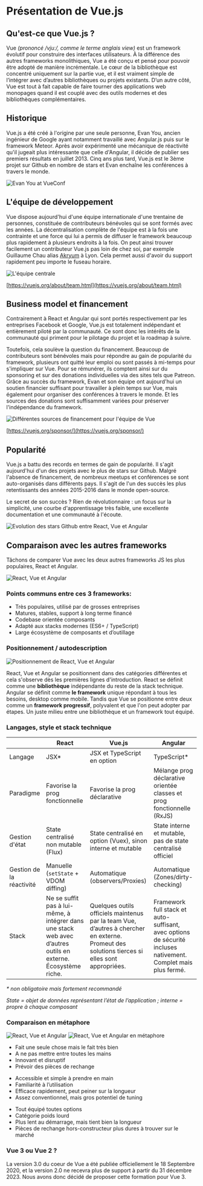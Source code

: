 # Présentation de Vue.js

## Qu'est-ce que Vue.js ?

Vue _(prononcé /vjuː/, comme le terme anglais view)_ est un framework évolutif pour construire des interfaces utilisateurs. À la différence des autres frameworks monolithiques, Vue a été conçu et pensé pour pouvoir être adopté de manière incrémentale. Le cœur de la bibliothèque est concentré uniquement sur la partie vue, et il est vraiment simple de l’intégrer avec d’autres bibliothèques ou projets existants. D’un autre côté, Vue est tout à fait capable de faire tourner des applications web monopages quand il est couplé avec des outils modernes et des bibliothèques complémentaires.

## Historique

Vue.js a été créé à l'origine par une seule personne, Evan You, ancien ingénieur de Google ayant notamment travaillé avec Angular.js puis sur le framework Meteor. Après avoir expérimenté une mécanique de réactivité qu'il jugeait plus intéressante que celle d'Angular, il décide de publier ses premiers résultats en juillet 2013. Cinq ans plus tard, Vue.js est le 3ème projet sur Github en nombre de stars et Evan enchaîne les conférences à travers le monde.

![Evan You at VueConf](../../assets/evanyou.jpg)

## L'équipe de développement

Vue dispose aujourd'hui d'une équipe internationale d'une trentaine de personnes, constituée de contributeurs bénévoles qui se sont formés avec les années. La décentralisation complète de l'équipe est à la fois une contrainte et une force qui lui a permis de diffuser le framework beaucoup plus rapidement à plusieurs endroits à la fois. On peut ainsi trouver facilement un contributeur Vue.js pas loin de chez soi, par exemple Guillaume Chau alias [Akryum](https://twitter.com/akryum) à Lyon. Cela permet aussi d'avoir du support rapidement peu importe le fuseau horaire.

![L'équipe centrale](../../assets/team.jpg)

[https://vuejs.org/about/team.html](https://vuejs.org/about/team.html)

## Business model et financement

Contrairement à React et Angular qui sont portés respectivement par les entreprises Facebook et Google, Vue.js est totalement indépendant et entièrement piloté par la communauté. Ce sont donc les intérêts de la communauté qui priment pour le pilotage du projet et la roadmap à suivre.

Toutefois, cela soulève la question du financement. Beaucoup de contributeurs sont bénévoles mais pour répondre au gain de popularité du framework, plusieurs ont quitté leur emploi ou sont passés à mi-temps pour s'impliquer sur Vue. Pour se rémunérer, ils comptent ainsi sur du sponsoring et sur des donations individuelles via des sites tels que Patreon. Grâce au succès du framework, Evan et son équipe ont aujourd'hui un soutien financier suffisant pour travailler à plein temps sur Vue, mais également pour organiser des conférences à travers le monde. Et les sources des donations sont suffisamment variées pour préserver l'indépendance du framework.

![Différentes sources de financement pour l'équipe de Vue](../../assets/financement.jpg)

[https://vuejs.org/sponsor/](https://vuejs.org/sponsor/)

## Popularité

Vue.js a battu des records en termes de gain de popularité. Il s'agit aujourd'hui d'un des projets avec le plus de stars sur Github. Malgré l'absence de financement, de nombreux meetups et conférences se sont auto-organisés dans différents pays. Il s'agit de l'un des succès les plus retentissants des années 2015-2016 dans le monde open-source.

Le secret de son succès ? Rien de révolutionnaire : un focus sur la simplicité, une courbe d'apprentissage très faible, une excellente documentation et une communauté à l'écoute.

![Evolution des stars Github entre React, Vue et Angular](../../assets/popularite.jpg)

## Comparaison avec les autres frameworks

Tâchons de comparer Vue avec les deux autres frameworks JS les plus populaires, React et Angular.

![React, Vue et Angular](../../assets/react-vue-angular.jpg)

### Points communs entre ces 3 frameworks:

- Très populaires, utilisé par de grosses entreprises
- Matures, stables, support à long terme financé
- Codebase orientée composants
- Adapté aux stacks modernes (ES6+ / TypeScript)
- Large écosystème de composants et d’outillage

### Positionnement / autodescription

![Positionnement de React, Vue et Angular](../../assets/autodescription.jpg)

React, Vue et Angular se positionnent dans des catégories différentes et cela s'observe dès les premières lignes d'introduction. React se définit comme une **bibliothèque** indépendante du reste de la stack technique. Angular se définit comme **le framework** unique répondant à tous les besoins, desktop comme mobile. Tandis que Vue se positionne entre deux comme un **framework progressif**, polyvalent et que l'on peut adopter par étapes. Un juste milieu entre une bibliothèque et un framework tout équipé.

### Langages, style et stack technique

|                          | React                                                                                                         | Vue.js                                                                                                                                        | Angular                                                                                                        |
| ------------------------ | ------------------------------------------------------------------------------------------------------------- | --------------------------------------------------------------------------------------------------------------------------------------------- | -------------------------------------------------------------------------------------------------------------- |
| Langage                  | JSX\*                                                                                                         | JSX et TypeScript en option                                                                                                                   | TypeScript\*                                                                                                   |
| Paradigme                | Favorise la prog fonctionnelle                                                                                | Favorise la prog déclarative                                                                                                                  | Mélange prog déclarative orientée classes et prog fonctionnelle (RxJS)                                         |
| Gestion d'état           | State centralisé non mutable (Flux)                                                                           | State centralisé en option (Vuex), sinon interne et mutable                                                                                   | State interne et mutable, pas de state centralisé officiel                                                     |
| Gestion de la réactivité | Manuelle (`setState` + VDOM diffing)                                                                          | Automatique (observers/Proxies)                                                                                                               | Automatique (Zones/dirty-checking)                                                                             |
| Stack                    | Ne se suffit pas à lui-même, à intégrer dans une stack web avec d’autres outils en externe. Écosystème riche. | Quelques outils officiels maintenus par la team Vue, d’autres à chercher en externe. Promeut des solutions tierces si elles sont appropriées. | Framework full stack et auto-suffisant, avec options de sécurité incluses nativement. Complet mais plus fermé. |

_\* non obligatoire mais fortement recommandé_

_State = objet de données représentant l’état de l’application ; interne = propre à chaque composant_

### Comparaison en métaphore

![React, Vue et Angular](../../assets/react-vue-angular.jpg)
![React, Vue et Angular en métaphore](../../assets/react-vue-angular-metaphore.jpg)

<div class="cols">
<div class="col">

- Fait une seule chose mais le fait très bien
- A ne pas mettre entre toutes les mains
- Innovant et disruptif
- Prévoir des pièces de rechange

</div>
<div class="col">

- Accessible et simple à prendre en main
- Familiarité à l’utilisation
- Efficace rapidement, peut peiner sur la longueur
- Assez conventionnel, mais gros potentiel de tuning

</div>
<div class="col">

- Tout équipé toutes options
- Catégorie poids lourd
- Plus lent au démarrage, mais tient bien la longueur
- Pièces de rechange hors-constructeur plus dures à trouver sur le marché

</div>
</div>

### Vue 3 ou Vue 2 ?

La version 3.0 du coeur de Vue a été publiée officiellement le 18 Septembre 2020, et la version 2.0 ne recevra plus de support à partir du 31 décembre 2023. Nous avons donc décidé de proposer cette formation pour Vue 3.
